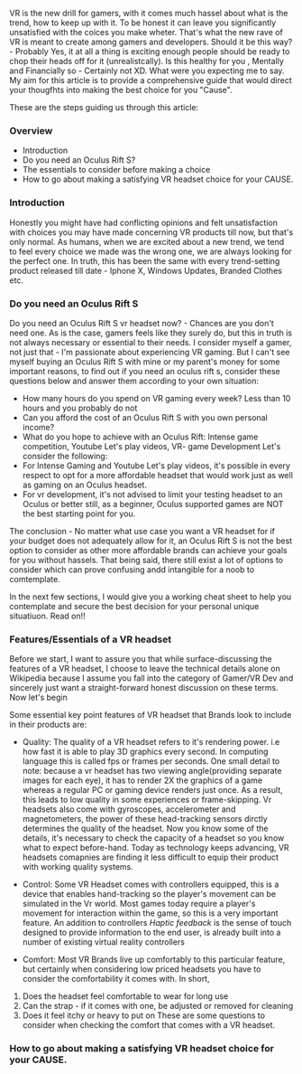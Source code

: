 VR is the new drill for gamers, with it comes much hassel about what is the trend, how to keep up with it. To be honest it can leave you significantly unsatisfied with the coices you make wheter. That's what the new rave of VR is meant to create among gamers and developers. Should it be this way? - Probably Yes, it at all a thing is exciting enough people should be ready to chop their heads off for it (unrealistcally). Is this healthy for you , Mentally and Financially so - Certainly not XD. What were you expecting me to say. My aim for this article is to provide a comprehensive guide that would direct your thougfhts into making the best choice for you "Cause".


These are the steps guiding us through this article:
<h3>Overview</h3>

* Introduction
* Do you need an Oculus Rift S?
* The essentials to consider before making a choice
* How to go about making a satisfying VR headset choice for your CAUSE.

<h3>Introduction</h3>
Honestly you might have had conflicting opinions and felt unsatisfaction with choices you may have made concerning VR products till now, but that's only normal. As humans, when we are excited about a new trend, we tend to feel every choice we made was the wrong one, we are always looking for the perfect one. In truth, this has been the same with every trend-setting product released till date - Iphone X, Windows Updates, Branded Clothes etc.


<h3>Do you need an Oculus Rift S</h3>
Do you need an Oculus Rift S vr headset now? - Chances are you don't need one. As is the case, gamers feels like they surely do, but this in truth is not always necessary or essential to their needs. I consider myself a gamer, not just that - I'm passionate about experiencing VR gaming. But I can't see myself buying an Oculus Rift S with mine or my parent's money for some important reasons, to find out if you need an oculus rift s, consider these questions below and answer them according to your own situation:

* How many hours do you spend on VR gaming every week? Less than 10 hours and you probably do not
* Can you afford the cost of an Oculus Rift S with you own personal income?
* What do you hope to achieve with an Oculus Rift: Intense game competition, Youtube Let's play videos, VR- game Development
Let's consider the following:
* For Intense Gaming and Youtube Let's play videos, it's possible in every respect to opt for a more affordable headset that would work just as well as gaming on an Oculus headset.
* For vr development, it's not advised to limit your testing headset to an Oculus or better still, as a beginner, Oculus supported games are NOT the best starting point for you.

The conclusion - No matter what use case you want a VR headset for if your budget does not adequately allow for it, an Oculus Rift S is not the best option to consider as other more affordable brands can achieve your goals for you without hassels. That being said, there still exist a lot of options to consider which can prove confusing andd intangible for a noob to comtemplate.

In the next few sections, I would give you a working cheat sheet to help you contemplate and secure the best decision for your personal unique situatiuon. Read on!!
<br>


<h3>Features/Essentials of a VR headset</h3>
Before we start, I want to assure you that while surface-discussing the features of a VR headset, I choose to leave the technical details alone on Wikipedia because I assume you fall into the category of Gamer/VR Dev and sincerely just want a straight-forward honest discussion on these terms. Now let's begin


Some essential key point features of VR headset that Brands look to include in their products are:

* Quality: The quality of a VR headset refers to it's rendering power. i.e how fast it is able to play 3D graphics every second. In computing language this is called fps or frames per seconds. One small detail to note: because a vr headset has two viewing angle(providing separate images for each eye), it has to render 2X the graphics of a game whereas a regular PC or gaming device renders just once. As a result, this leads to low quality in some experiences or frame-skipping. Vr headsets also come with gyroscopes, accelerometer and magnetometers, the power of these head-tracking sensors dirctly determines the quality of the headset. Now you know some of the details, it's necessary to check the capacity of a headset so you know what to expect before-hand. Today as technology keeps advancing, VR headsets comapnies are finding it less difficult to equip their product with working quality systems.

* Control: Some VR Headset comes with controllers equipped, this is a device that enables hand-tracking so the player's movement can be simulated in the Vr world. Most games today require a player's movement for interaction within the game, so this is a very important feature. An addition to controllers <i>Haptic feedback</i> is the sense of touch designed to provide information to the end user, is already built into a number of existing virtual reality controllers

* Comfort: Most VR Brands live up comfortably to this particular feature, but certainly when considering low priced headsets you have to consider the comfortability it comes with. In short, 
1. Does the headset feel comfortable to wear for long use
2. Can the strap - if it comes with one, be adjusted or removed for cleaning
3. Does it feel itchy or heavy to put on
These are some questions to consider when checking the comfort that comes with a VR headset.


<h3>How to go about making a satisfying VR headset choice for your CAUSE.</h3>
